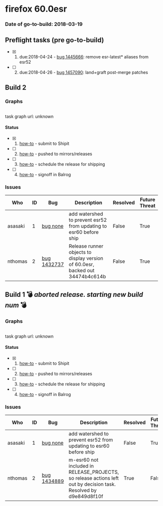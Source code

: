 # firefox 60.0esr

### Date of go-to-build: 2018-03-19

## Preflight tasks (pre go-to-build)
- [x] 1. due:2018-04-24 - [bug 1445666](https://bugzil.la/1445666): remove esr-latest* aliases from esr52
- [ ] 2. due:2018-04-26 - [bug 1457090](https://bugzil.la/1457090): land+graft post-merge patches

## Build 2  

### Graphs
```
```
task graph url: unknown


#### Status
- [x] 1.  [how-to](https://wiki.mozilla.org/Release:Release_Automation_on_Mercurial:Starting_a_Release#Submit_to_Ship_It)  - submit to Shipit
- [ ] 2.  [how-to](https://github.com/mozilla-releng/releasewarrior-2.0/blob/master/docs/release-promotion/desktop/historic_relpro.md#2-push-to-releases-dir-mirrors)  - pushed to mirrors/releases
- [ ] 3.  [how-to](https://github.com/mozilla-releng/releasewarrior-2.0/blob/master/docs/release-promotion/desktop/historic_relpro.md#4-publish-release)  - schedule the release for shipping
- [ ] 4.  [how-to](https://github.com/mozilla-releng/releasewarrior-2.0/blob/master/docs/release-promotion/desktop/historic_relpro.md#3-signoffs)  - signoff in Balrog

### Issues
| Who                 | ID               | Bug                                                                 | Description                | Resolved                | Future Threat                |
| ------------------- | ---------------- | ------------------------------------------------------------------- | -------------------------- | ----------------------- | ---------------------------- |
| asasaki  | 1 | [bug none](https://bugzil.la/none)        | add watershed to prevent esr52 from updating to esr60 before ship | False | True |
| nthomas  | 2 | [bug 1432737](https://bugzil.la/1432737)        | Release runner objects to display version of 60.0esr, backed out 34474b4c614b | False | True |

## Build 1  :bomb: _aborted release. starting new build num_ :bomb: 

### Graphs
```
```
task graph url: unknown


#### Status
- [x] 1.  [how-to](https://wiki.mozilla.org/Release:Release_Automation_on_Mercurial:Starting_a_Release#Submit_to_Ship_It)  - submit to Shipit
- [ ] 2.  [how-to](https://github.com/mozilla-releng/releasewarrior-2.0/blob/master/docs/release-promotion/desktop/historic_relpro.md#2-push-to-releases-dir-mirrors)  - pushed to mirrors/releases
- [ ] 3.  [how-to](https://github.com/mozilla-releng/releasewarrior-2.0/blob/master/docs/release-promotion/desktop/historic_relpro.md#4-publish-release)  - schedule the release for shipping
- [ ] 4.  [how-to](https://github.com/mozilla-releng/releasewarrior-2.0/blob/master/docs/release-promotion/desktop/historic_relpro.md#3-signoffs)  - signoff in Balrog

### Issues
| Who                 | ID               | Bug                                                                 | Description                | Resolved                | Future Threat                |
| ------------------- | ---------------- | ------------------------------------------------------------------- | -------------------------- | ----------------------- | ---------------------------- |
| asasaki  | 1 | [bug none](https://bugzil.la/none)        | add watershed to prevent esr52 from updating to esr60 before ship | False | True |
| nthomas  | 2 | [bug 1434889](https://bugzil.la/1434889)        | m-esr60 not included in RELEASE_PROJECTS, so release actions left out by decision task. Resolved by d9e849d8f10f | True | False |

